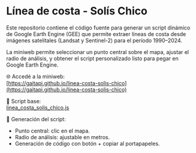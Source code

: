 # Línea de costa - Solís Chico

Este repositorio contiene el código fuente para generar un script dinámico de Google Earth Engine (GEE) que permite extraer líneas de costa desde imágenes satelitales (Landsat y Sentinel-2) para el período 1990–2024.

La miniweb permite seleccionar un punto central sobre el mapa, ajustar el radio de análisis, y obtener el script personalizado listo para pegar en Google Earth Engine.

🌐 Accedé a la miniweb:  
[https://gaitapi.github.io/linea-costa-solis-chico](https://gaitapi.github.io/linea-costa-solis-chico)

🔧 Script base:  
[linea_costa_solis_chico.js](https://github.com/gaitapi/linea-costa-solis-chico/blob/main/linea_costa_solis_chico.js)

📎 Generación del script:
- Punto central: clic en el mapa.
- Radio de análisis: ajustable en metros.
- Generación de código con botón + copiar al portapapeles.
